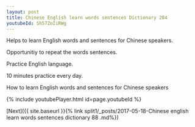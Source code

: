 ```yaml
---
layout: post
title: Chinese English learn words sentences Dictionary 284 
youtubeId: Sh57ZoIiRWg
---
```

 
 
Helps to learn English words and sentences for Chinese speakers.

Opportunitiy to repeat the words sentences. 

Practice English language. 
 
10 minutes practice every day. 
 
How to learn English words and sentences for Chinese speakers 
 
{% include youtubePlayer.html id=page.youtubeId %}
 
 
[Next]({{ site.baseurl }}{% link  split1/_posts/2017-05-18-Chinese english learn words sentences dictionary 88 .md%})
 
